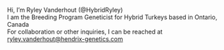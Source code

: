 Hi, I’m Ryley Vanderhout (@HybridRyley) <br />
I am the Breeding Program Geneticist for Hybrid Turkeys based in Ontario, Canada <br />
For collaboration or other inquiries, I can be reached at ryley.vanderhout@hendrix-genetics.com
